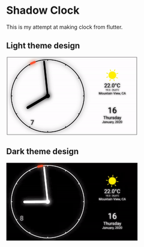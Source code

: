 # Shadow Clock

This is my attempt at making clock from flutter.

## Light theme design
<img src='gifs/light_theme.gif' width='350'>

## Dark theme design
<img src='gifs/dark_theme.gif' width='350'>
